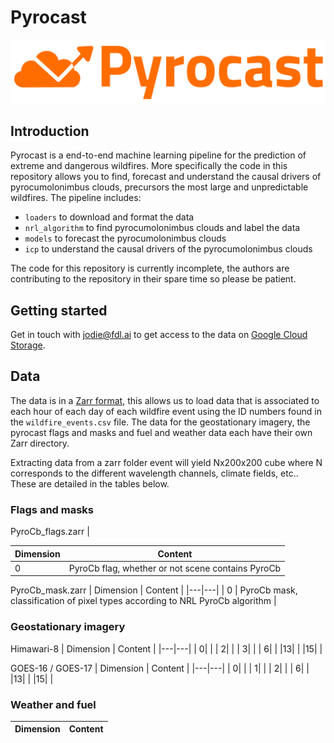 # Pyrocast

![Pyrocast logo](figures/pyrocast_logo_colour.png)

## Introduction

Pyrocast is a end-to-end machine learning pipeline for the prediction of extreme and dangerous wildfires. More specifically the code in this repository allows you to find, forecast and understand the causal drivers of pyrocumolonimbus clouds, precursors the most large and unpredictable wildfires. The pipeline includes:

* `loaders` to download and format the data
* `nrl_algorithm` to find pyrocumolonimbus clouds and label the data
* `models` to forecast the pyrocumolonimbus clouds
* `icp` to understand the causal drivers of the pyrocumolonimbus clouds

The code for this repository is currently incomplete, the authors are contributing to the repository in their spare time so please be patient.

## Getting started

Get in touch with jodie@fdl.ai to get access to the data on [Google Cloud Storage](https://console.cloud.google.com/storage/browser/eu-aerosols-spaceml).


## Data

The data is in a [Zarr format](https://zarr.readthedocs.io/en/stable/), this allows us to load data that is associated to each hour of each day of each wildfire event using the ID numbers found in the `wildfire_events.csv` file. The data for the geostationary imagery, the pyrocast flags and masks and fuel and weather data each have their own Zarr directory.

Extracting data from a zarr folder event will yield Nx200x200 cube where N corresponds to the different wavelength channels, climate fields, etc.. These are detailed in the tables below.

### Flags and masks

PyroCb_flags.zarr |

| Dimension | Content |
|---|---|
| 0 | PyroCb flag, whether or not scene contains PyroCb |

PyroCb_mask.zarr 
| Dimension | Content |
|---|---|
| 0 | PyroCb mask, classification of pixel types according to NRL PyroCb algorithm |

### Geostationary imagery

Himawari-8 
| Dimension | Content |
|---|---|
| 0| |
| 2| |
| 3| |
| 6| | 
|13| | 
|15| | 

GOES-16 / GOES-17
| Dimension | Content |
|---|---|
| 0| |
| 1| |
| 2| |
| 6| |
|13| | 
|15| | 

### Weather and fuel

| Dimension | Content |
|---|---|
